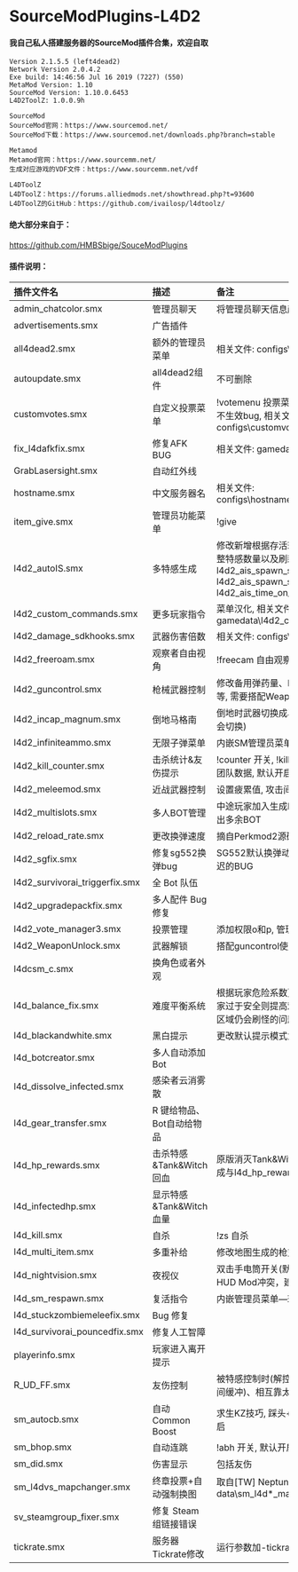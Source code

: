 # SourceModPlugins-L4D2

#### 我自己私人搭建服务器的SourceMod插件合集，欢迎自取

```
Version 2.1.5.5 (left4dead2)
Network Version 2.0.4.2
Exe build: 14:46:56 Jul 16 2019 (7227) (550)
MetaMod Version: 1.10
SourceMod Version: 1.10.0.6453
L4D2ToolZ: 1.0.0.9h

SourceMod
SourceMod官网：https://www.sourcemod.net/
SourceMod下载：https://www.sourcemod.net/downloads.php?branch=stable

Metamod
Metamod官网：https://www.sourcemm.net/
生成对应游戏的VDF文件：https://www.sourcemm.net/vdf

L4DToolZ
L4DToolZ：https://forums.alliedmods.net/showthread.php?t=93600
L4DToolZ的GitHub：https://github.com/ivailosp/l4dtoolz/
```

#### 绝大部分来自于：

https://github.com/HMBSbige/SouceModPlugins

#### 插件说明：

| 插件文件名                     | 描述                      | 备注                                                         |
| :----------------------------- | :------------------------ | :----------------------------------------------------------- |
| admin_chatcolor.smx            | 管理员聊天                | 将管理员聊天信息颜色变更                                     |
| advertisements.smx             | 广告插件                  |                                                              |
| all4dead2.smx                  | 额外的管理员菜单          | 相关文件: configs\advertisements.txt                         |
| autoupdate.smx                 | all4dead2组件             | 不可删除                                                     |
| customvotes.smx                | 自定义投票菜单            | !votemenu 投票菜单, 修复投票冷却时间不生效bug, 相关文件: configs\customvotes.cfg |
| fix_l4dafkfix.smx              | 修复AFK BUG               | 相关文件: gamedata\l4dafkfix.txt                             |
| GrabLasersight.smx             | 自动红外线                |                                                              |
| hostname.smx                   | 中文服务器名              | 相关文件: configs\hostname\hostname.txt                      |
| item_give.smx                  | 管理员功能菜单            | !give                                                        |
| l4d2_autoIS.smx                | 多特感生成                | 修改新增根据存活玩家(剔除BOT)数量调整特感数量以及刷新间隔功能, 相关参数: l4d2_ais_spawn_size_on_player, l4d2_ais_spawn_size_add_amount, l4d2_ais_time_on_player |
| l4d2_custom_commands.smx       | 更多玩家指令              | 菜单汉化, 相关文件: gamedata\l4d2_custom_commands.txt        |
| l4d2_damage_sdkhooks.smx       | 武器伤害倍数              | 相关文件: configs\l4d2damagemod.cfg                          |
| l4d2_freeroam.smx              | 观察者自由视角            | !freecam 自由观察视角                                        |
| l4d2_guncontrol.smx            | 枪械武器控制              | 修改备用弹药量、M60&榴弹枪子弹补充等, 需要搭配WeaponUnlock使用 |
| l4d2_incap_magnum.smx          | 倒地马格南                | 倒地时武器切换成马格南 (默认只有近战会切换)                  |
| l4d2_infiniteammo.smx          | 无限子弹菜单              | 内嵌SM管理员菜单，提示信息小改                               |
| l4d2_kill_counter.smx          | 击杀统计&友伤提示         | !counter 开关, !kills 个人数据, !teamkills 团队数据, 默认开启友伤提示、关闭通知 |
| l4d2_meleemod.smx              | 近战武器控制              | 设置疲累值, 攻击间隔等                                       |
| l4d2_multislots.smx            | 多人BOT管理               | 中途玩家加入生成BOT提供接管, 自动踢出多余BOT                 |
| l4d2_reload_rate.smx           | 更改换弹速度              | 摘自Perkmod2源码                                             |
| l4d2_sgfix.smx                 | 修复sg552换弹bug          | SG552默认换弹动画结束到可开枪有延迟的BUG                     |
| l4d2_survivorai_triggerfix.smx | 全 Bot 队伍               |                                                              |
| l4d2_upgradepackfix.smx        | 多人配件 Bug 修复         |                                                              |
| l4d2_vote_manager3.smx         | 投票管理                  | 添加权限o和p, 管理员防踢                                     |
| l4d2_WeaponUnlock.smx          | 武器解锁                  | 搭配guncontrol使用                                           |
| l4dcsm_c.smx                   | 换角色或者外观            |                                                              |
| l4d_balance_fix.smx            | 难度平衡系统              | 根据玩家危险系数更改导演AI运作(即玩家过于安全则提高难度), 修复玩家在安全区域仍会刷怪的问题 |
| l4d_blackandwhite.smx          | 黑白提示                  | 更改默认提示模式为聊天栏, 文本汉化                           |
| l4d_botcreator.smx             | 多人自动添加 Bot          |                                                              |
| l4d_dissolve_infected.smx      | 感染者云消雾散            |                                                              |
| l4d_gear_transfer.smx          | R 键给物品、Bot自动给物品 |                                                              |
| l4d_hp_rewards.smx             | 击杀特感&Tank&Witch回血   | 原版消灭Tank&Witch只回复100HP, 改成与l4d_hp_rewards_max参数一致 |
| l4d_infectedhp.smx             | 显示特感&Tank&Witch血量   |                                                              |
| l4d_kill.smx                   | 自杀                      | !zs 自杀                                                     |
| l4d_multi_item.smx             | 多重补给                  | 修改地图生成的枪支、物品数量                                 |
| l4d_nightvision.smx            | 夜视仪                    | 双击手电筒开关(默认F键)，与大部分HUD Mod冲突，建议不装       |
| l4d_sm_respawn.smx             | 复活指令                  | 内嵌管理员菜单—玩家菜单内                                    |
| l4d_stuckzombiemeleefix.smx    | Bug 修复                  |                                                              |
| l4d_survivorai_pouncedfix.smx  | 修复人工智障              |                                                              |
| playerinfo.smx                 | 玩家进入离开提示          |                                                              |
| R_UD_FF.smx                    | 友伤控制                  | 被特感控制时(解控后都有1秒的免友伤时间缓冲)、相互靠太近时、3.近战 |
| sm_autocb.smx                  | 自动Common Boost          | 求生KZ技巧, 踩头+右键瞬间加速, 默认开启                      |
| sm_bhop.smx                    | 自动连跳                  | !abh 开关, 默认开启                                          |
| sm_did.smx                     | 伤害显示                  | 包括友伤                                                     |
| sm_l4dvs_mapchanger.smx        | 终章投票+自动强制换图     | 取自[TW] Neptune 服, 相关文件: data\sm_l4d*_mapchanger.txt   |
| sv_steamgroup_fixer.smx        | 修复 Steam 组链接错误     |                                                              |
| tickrate.smx                   | 服务器Tickrate修改        | 运行参数加-tickrate 64, sm_gettickrate                       |